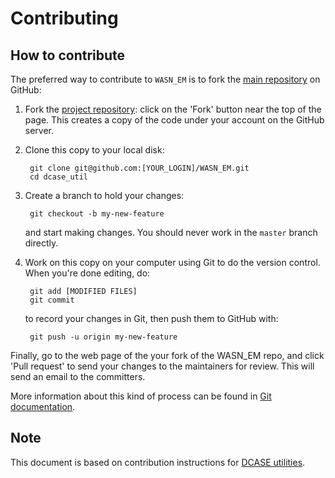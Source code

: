 Contributing
============

How to contribute
-----------------

The preferred way to contribute to `WASN_EM` is to fork the 
[main repository](https://github.com/gertdekkers/WASN_EM) on
GitHub:

1. Fork the [project repository](https://github.com/gertdekkers/WASN_EM):
   click on the 'Fork' button near the top of the page. This creates
   a copy of the code under your account on the GitHub server.

2. Clone this copy to your local disk:

        git clone git@github.com:[YOUR_LOGIN]/WASN_EM.git
        cd dcase_util 

3. Create a branch to hold your changes:

        git checkout -b my-new-feature

   and start making changes. You should never work in the ``master`` branch directly. 

4. Work on this copy on your computer using Git to do the version
   control. When you're done editing, do:

        git add [MODIFIED FILES]
        git commit

   to record your changes in Git, then push them to GitHub with:

        git push -u origin my-new-feature

Finally, go to the web page of the your fork of the WASN_EM repo,
and click 'Pull request' to send your changes to the maintainers for
review. This will send an email to the committers.

More information about this kind of process can be found in 
[Git documentation](http://git-scm.com/documentation).

Note
----
This document is based on contribution instructions for [DCASE utilities](https://github.com/DCASE-REPO/dcase_util).
